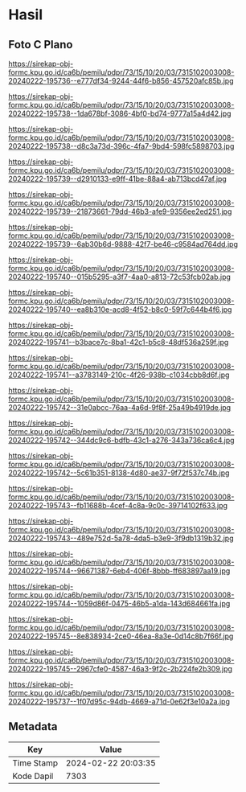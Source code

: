# Hasil

## Foto C Plano

https://sirekap-obj-formc.kpu.go.id/ca6b/pemilu/pdpr/73/15/10/20/03/7315102003008-20240222-195736--e777df34-9244-44f6-b856-457520afc85b.jpg

https://sirekap-obj-formc.kpu.go.id/ca6b/pemilu/pdpr/73/15/10/20/03/7315102003008-20240222-195738--1da678bf-3086-4bf0-bd74-9777a15a4d42.jpg

https://sirekap-obj-formc.kpu.go.id/ca6b/pemilu/pdpr/73/15/10/20/03/7315102003008-20240222-195738--d8c3a73d-396c-4fa7-9bd4-598fc5898703.jpg

https://sirekap-obj-formc.kpu.go.id/ca6b/pemilu/pdpr/73/15/10/20/03/7315102003008-20240222-195739--d2910133-e9ff-41be-88a4-ab713bcd47af.jpg

https://sirekap-obj-formc.kpu.go.id/ca6b/pemilu/pdpr/73/15/10/20/03/7315102003008-20240222-195739--21873661-79dd-46b3-afe9-9356ee2ed251.jpg

https://sirekap-obj-formc.kpu.go.id/ca6b/pemilu/pdpr/73/15/10/20/03/7315102003008-20240222-195739--6ab30b6d-9888-42f7-be46-c9584ad764dd.jpg

https://sirekap-obj-formc.kpu.go.id/ca6b/pemilu/pdpr/73/15/10/20/03/7315102003008-20240222-195740--015b5295-a3f7-4aa0-a813-72c53fcb02ab.jpg

https://sirekap-obj-formc.kpu.go.id/ca6b/pemilu/pdpr/73/15/10/20/03/7315102003008-20240222-195740--ea8b310e-acd8-4f52-b8c0-59f7c644b4f6.jpg

https://sirekap-obj-formc.kpu.go.id/ca6b/pemilu/pdpr/73/15/10/20/03/7315102003008-20240222-195741--b3bace7c-8ba1-42c1-b5c8-48df536a259f.jpg

https://sirekap-obj-formc.kpu.go.id/ca6b/pemilu/pdpr/73/15/10/20/03/7315102003008-20240222-195741--a3783149-210c-4f26-938b-c1034cbb8d6f.jpg

https://sirekap-obj-formc.kpu.go.id/ca6b/pemilu/pdpr/73/15/10/20/03/7315102003008-20240222-195742--31e0abcc-76aa-4a6d-9f8f-25a49b4919de.jpg

https://sirekap-obj-formc.kpu.go.id/ca6b/pemilu/pdpr/73/15/10/20/03/7315102003008-20240222-195742--344dc9c6-bdfb-43c1-a276-343a736ca6c4.jpg

https://sirekap-obj-formc.kpu.go.id/ca6b/pemilu/pdpr/73/15/10/20/03/7315102003008-20240222-195742--5c61b351-8138-4d80-ae37-9f72f537c74b.jpg

https://sirekap-obj-formc.kpu.go.id/ca6b/pemilu/pdpr/73/15/10/20/03/7315102003008-20240222-195743--fb11688b-4cef-4c8a-9c0c-39714102f633.jpg

https://sirekap-obj-formc.kpu.go.id/ca6b/pemilu/pdpr/73/15/10/20/03/7315102003008-20240222-195743--489e752d-5a78-4da5-b3e9-3f9db1319b32.jpg

https://sirekap-obj-formc.kpu.go.id/ca6b/pemilu/pdpr/73/15/10/20/03/7315102003008-20240222-195744--96671387-6eb4-406f-8bbb-ff683897aa19.jpg

https://sirekap-obj-formc.kpu.go.id/ca6b/pemilu/pdpr/73/15/10/20/03/7315102003008-20240222-195744--1059d86f-0475-46b5-a1da-143d684661fa.jpg

https://sirekap-obj-formc.kpu.go.id/ca6b/pemilu/pdpr/73/15/10/20/03/7315102003008-20240222-195745--8e838934-2ce0-46ea-8a3e-0d14c8b7f66f.jpg

https://sirekap-obj-formc.kpu.go.id/ca6b/pemilu/pdpr/73/15/10/20/03/7315102003008-20240222-195745--2967cfe0-4587-46a3-9f2c-2b224fe2b309.jpg

https://sirekap-obj-formc.kpu.go.id/ca6b/pemilu/pdpr/73/15/10/20/03/7315102003008-20240222-195737--1f07d95c-94db-4669-a71d-0e62f3e10a2a.jpg


## Metadata

| Key        | Value               |
| ---------- | ------------------- |
| Time Stamp | 2024-02-22 20:03:35 |
| Kode Dapil | 7303                |



